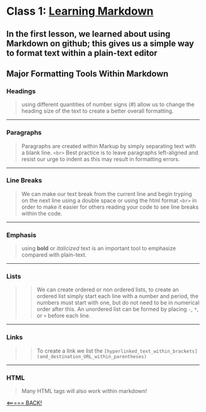 # Class 1: [Learning Markdown](https://www.markdownguide.org/basic-syntax/)

## In the first lesson, we learned about using Markdown on github; this gives us a simple way to format text within a plain-text editor

## Major Formatting Tools Within Markdown

### **Headings**

> using different quantities of number signs \(#) allow us to change the heading size of the text to create a better overall formatting.
---

### **Paragraphs**

> Paragraphs are created within Markup by simply separating text with a blank line. `<br>` Best practice is to leave paragraphs left-aligned and resist our urge to indent as this may result in formatting errors.
---

### **Line Breaks**

> We can make our text break from the current line and begin tryping on the next line using a double space or using the html format `<br>` in order to make it easier for others reading your code to see line breaks within the code.
---

### **Emphasis**

> using **bold** or _italicized_ text is an important tool to emphasize compared with plain-text.
---

### **Lists**

>> We can create ordered or non ordered lists, to create an ordered list simply start each line with a number and period, the numbers must start with one, but do not need to be in numerical order after this. An unordered list can be formed by placing `-`, `*`, or `+` before each line.
---

### **Links**

>> To create a link we list the `[hyperlinked_text_within_brackets](and_destination_URL_within_parentheses)`
---

### **HTML**

> Many HTML tags will also work within markdown!

[<===== BACK!](README.md)

